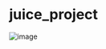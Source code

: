 # juice_project

![image](https://drive.google.com/uc?export=view&id=1ktyqy584BqtbGUDXighHmOQjEIYenl7_)
